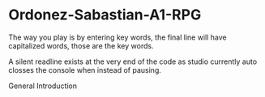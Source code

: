 # Ordonez-Sabastian-A1-RPG
The way you play is by entering key words, the final line will have capitalized words, those are the key words.

A silent readline exists at the very end of the code as studio currently auto closses the console when instead of pausing.


General Introduction
